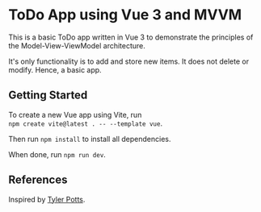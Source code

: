 # ToDo App using Vue 3 and MVVM

This is a basic ToDo app written in Vue 3 to demonstrate the principles of the Model-View-ViewModel architecture.

It's only functionality is to add and store new items. It does not delete or modify. Hence, a basic app.


## Getting Started
To create a new Vue app using Vite, run   
`npm create vite@latest . -- --template vue`.

Then run `npm install` to install all dependencies.

When done, run `npm run dev`.


## References
Inspired by [Tyler Potts](https://www.youtube.com/watch?v=qhjxAP1hFuIv).
